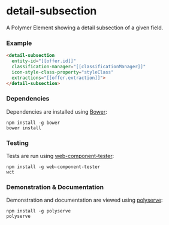 # detail-subsection

A Polymer Element showing a detail subsection of a given field.

### Example
```html
<detail-subsection
  entity-id="[[offer.id]]"
  classification-manager="[[classificationManager]]"
  icon-style-class-property="styleClass"
  extractions="[[offer.extraction]]">
</detail-subsection>
```

### Dependencies

Dependencies are installed using [Bower](http://bower.io/):

    npm install -g bower
    bower install

### Testing

Tests are run using [web-component-tester](https://github.com/Polymer/web-component-tester):

    npm install -g web-component-tester
    wct

### Demonstration & Documentation

Demonstration and documentation are viewed using [polyserve](https://github.com/PolymerLabs/polyserve):

    npm install -g polyserve
    polyserve

